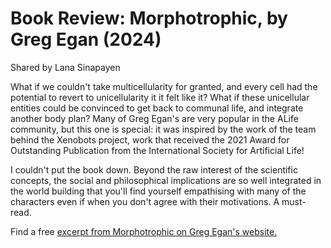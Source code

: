 # Book Review: Morphotrophic, by Greg Egan (2024)
Shared by Lana Sinapayen

What if we couldn't take multicellularity for granted, and every cell had the potential to revert to unicellularity it it felt like it?
What if these unicellular entities could be convinced to get back to communal life, and integrate another body plan?
Many of Greg Egan's are very popular in the ALife community, but this one is special: it was inspired by the work of the team behind the Xenobots project, work that received the 2021 Award for Outstanding Publication from the International Society for Artificial Life! 

I couldn't put the book down. Beyond the raw interest of the scientific concepts, the social and philosophical implications are so well integrated in the world building that you'll find yourself empathising with many of the characters even if when you don't agree with their motivations.
A must-read.

Find a free [excerpt from Morphotrophic on Greg Egan's website.](https://www.gregegan.net/MORPHOTROPHIC/00/MorphotrophicExcerpt.html)

  
